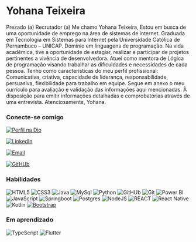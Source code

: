 # Yohana Teixeira

Prezado (a) Recrutador (a) Me chamo Yohana Teixeira,
Estou em busca de uma oportunidade de emprego na área de sistemas de 
internet. Graduada em Tecnologia em Sistemas para Internet pela 
Universidade Católica de Pernambuco – UNICAP. Domínio em linguagens 
de programação.
Na vida acadêmica, tive a oportunidade de estagiar, realizar e participar de 
projetos pertinentes a vivência de desenvolvedora. Atuei como mentora de 
Lógica de programação visando trabalhar as dificuldades e necessidades de 
cada pessoa.
Tenho como características do meu perfil profissional: Comunicativa, 
criativa, capacidade de liderança, responsabilidade, persuasiva,
flexibilidade para trabalho em equipe.
Segue em anexo o meu currículo para avaliação e validação das 
informações aqui mencionadas.
À disposição para emitir informações detalhadas e comprobatórias através 
de uma entrevista.
Atenciosamente, Yohana.

### Conecte-se comigo
[![Perfil na Dio](https://img.shields.io/badge/Meu_Perfil_na_DIO-000?style=for-the-badge&logologoColor=0E76A8)](https://web.dio.me/users/yteixeira133)

[![LinkedIn](https://img.shields.io/badge/LinkedIn-000?style=for-the-badge&logo=linkedin&logoColor=0E76A8)](https://www.linkedin.com/in/yohana-teixeira-269a40213)

[![Email](https://img.shields.io/badge/Gmail-000?style=for-the-badge&logo=gmail&logoColor=blue)](yteixeira133@gmail.com)

[![GitHUb](https://img.shields.io/badge/GitHub-100000?style=for-the-badge&logo=github&logoColor=white)](https://github.com/yohana-teixeira01/)

### Habilidades
![HTML5](https://img.shields.io/badge/HTML5-000?style=for-the-badge&logo=html5)
![CSS3](https://img.shields.io/badge/CSS3-000?style=for-the-badge&logo=css3&logoColor=264CE4)
![Java](https://img.shields.io/badge/Java-000?style=for-the-badge&logo=java)
![MySql](https://img.shields.io/badge/MySql-000?style=for-the-badge&logo=mysql)
![Python](https://img.shields.io/badge/Python-000?style=for-the-badge&logo=python)
![GitHUb](https://img.shields.io/badge/GitHub-100000?style=for-the-badge&logo=github&logoColor=white)
![Git](https://img.shields.io/badge/Git-000?style=for-the-badge&logo=git&logoColor=E34F26)
![Power BI](https://img.shields.io/badge/Power_BI-000?style=for-the-badge&logo=Power%20BI&logoColor=F2C811)
![JavaScript](https://img.shields.io/badge/JavaScript-000?style=for-the-badge&logo=javascript)
![Springboot](https://img.shields.io/badge/Spring_Boot-000?style=for-the-badge&logo=spring-boot)
![Postgres](https://img.shields.io/badge/postgres-%23316192.svg?style=for-the-badge&logo=postgresql&logoColor=white)
![NodeJS](https://img.shields.io/badge/node.js-6DA55F?style=for-the-badge&logo=node.js&logoColor=white)
![REACT](https://img.shields.io/badge/React-20232A?style=for-the-badge&logo=react&logoColor=61DAFB)
![React Native](https://img.shields.io/badge/React-Native-000?style=for-the-badge&logo=React-Native)
![Kotlin](https://img.shields.io/badge/Kotlin-000?style=flat&logo=kotlin&logoColor=purple)
[![Bootstrap](https://img.shields.io/badge/Bootstrap-000?style=for-the-badge&logo=bootstrap&logoColor=30AC0)](https://getbootstrap.com/docs/4.1/getting-started/introduction//)

### Em aprendizado
![TypeScript](https://img.shields.io/badge/typescript-%23007ACC.svg?style=for-the-badge&logo=typescript&logoColor=white)
![Flutter](https://img.shields.io/badge/Flutter-000?style=for-the-badge&logo=flutter&logoColor=30A3DC)
